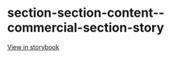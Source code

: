 # section-section-content--commercial-section-story

[View in storybook](https://raw.githack.com/Independent-Digital-News-and-Media-Ltd/indy-pwamp-sb/PR-2407-sb/index.html?path=/story/section-section-content--commercial-section-story)